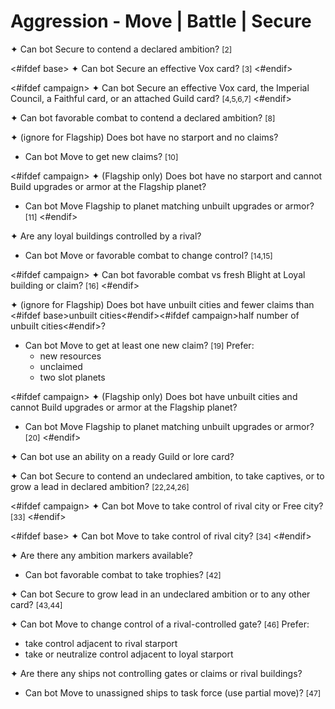 # Aggression - Move | Battle | Secure

✦ Can bot Secure to contend a declared ambition? <span style="font-size: 12px;">[2]</span>

<#ifdef base>
✦ Can bot Secure an effective Vox card? <span style="font-size: 12px;">[3]</span>
<#endif>

<#ifdef campaign>
✦ Can bot Secure an effective Vox card, the Imperial Council, a Faithful card, or an attached Guild card? <span style="font-size: 12px;">[4,5,6,7]</span>
<#endif>

✦ Can bot favorable combat to contend a declared ambition? <span style="font-size: 12px;">[8]</span>

✦ (ignore for Flagship) Does bot have no starport and no claims?

- Can bot Move to get new claims? <span style="font-size: 12px;">[10]</span>

<#ifdef campaign>
✦ (Flagship only) Does bot have no starport and cannot Build upgrades or armor at the Flagship planet?

- Can bot Move Flagship to planet matching unbuilt upgrades or armor? <span style="font-size: 12px;">[11]</span>
<#endif>

✦ Are any loyal buildings controlled by a rival?

- Can bot Move or favorable combat to change control? <span style="font-size: 12px;">[14,15]</span>

<#ifdef campaign>
✦ Can bot favorable combat vs fresh Blight at Loyal building or claim? <span style="font-size: 12px;">[16]</span>
<#endif>

✦ (ignore for Flagship) Does bot have unbuilt cities and fewer claims than <#ifdef base>unbuilt cities<#endif><#ifdef campaign>half number of unbuilt cities<#endif>?

- Can bot Move to get at least one new claim? <span style="font-size: 12px;">[19]</span> Prefer:
	- new resources
	- unclaimed
	- two slot planets

<#ifdef campaign>
✦ (Flagship only) Does bot have unbuilt cities and cannot Build upgrades or armor at the Flagship planet?

- Can bot Move Flagship to planet matching unbuilt upgrades or armor? <span style="font-size: 12px;">[20]</span>
<#endif>

✦ Can bot use an ability on a ready Guild or lore card?

✦ Can bot Secure to contend an undeclared ambition, to take captives, or to grow a lead in declared ambition? <span style="font-size: 12px;">[22,24,26]</span>

<#ifdef campaign>
✦ Can bot Move to take control of rival city or Free city? <span style="font-size: 12px;">[33]</span>
<#endif>

<#ifdef base>
✦ Can bot Move to take control of rival city? <span style="font-size: 12px;">[34]</span>
<#endif>

✦ Are there any ambition markers available?

- Can bot favorable combat to take trophies? <span style="font-size: 12px;">[42]</span>

✦ Can bot Secure to grow lead in an undeclared ambition or to any other card? <span style="font-size: 12px;">[43,44]</span>

✦ Can bot Move to change control of a rival-controlled gate? <span style="font-size: 12px;">[46]</span> Prefer:

- take control adjacent to rival starport
- take or neutralize control adjacent to loyal starport

✦ Are there any ships not controlling gates or claims or rival buildings?

- Can bot Move to unassigned ships to task force (use partial move)? <span style="font-size: 12px;">[47]</span>

<div class="pagebreak"> </div>
